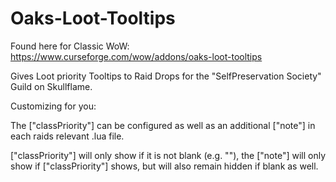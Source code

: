 # Oaks-Loot-Tooltips

Found here for Classic WoW: https://www.curseforge.com/wow/addons/oaks-loot-tooltips

Gives Loot priority Tooltips to Raid Drops for the "SelfPreservation Society" Guild on Skullflame.

Customizing for you:

The ["classPriority"] can be configured as well as an additional ["note"] in each raids relevant .lua file.

["classPriority"] will only show if it is not blank (e.g. ""), the ["note"] will only show if ["classPriority"] shows, but will also remain hidden if blank as well.
